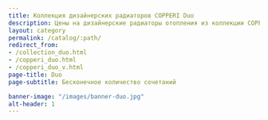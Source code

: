 ```yaml
---
title: Коллекция дизайнерских радиаторов COPPERI Duo
description: Цены на дизайнерские радиаторы отопления из коллекции COPPERI Duo
layout: category
permalink: /catalog/:path/
redirect_from:
- /collection_duo.html
- /copperi_duo.html
- /copperi_duo_v.html
page-title: Duo
page-subtitle: Бесконечное количество сочетаний

banner-image: "/images/banner-duo.jpg"
alt-header: 1
---
```


